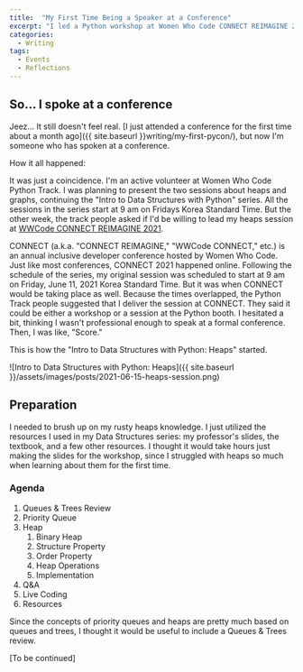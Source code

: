 ```yaml
---
title:  "My First Time Being a Speaker at a Conference"
excerpt: "I led a Python workshop at Women Who Code CONNECT REIMAGINE 2021."
categories:
  - Writing
tags:
  - Events
  - Reflections
---
```


## So... I spoke at a conference

Jeez... It still doesn't feel real. [I just attended a conference for the first time about a month ago]({{ site.baseurl }}writing/my-first-pycon/), but now I'm someone who has spoken at a conference.

How it all happened:

It was just a coincidence. I'm an active volunteer at Women Who Code Python Track. I was planning to present the two sessions about heaps and graphs, continuing the "Intro to Data Structures with Python" series. All the sessions in the series start at 9 am on Fridays Korea Standard Time. But the other week, the track people asked if I'd be willing to lead my heaps session at [WWCode CONNECT REIMAGINE 2021](https://connectreimagine.womenwhocode.dev/).

CONNECT (a.k.a. "CONNECT REIMAGINE," "WWCode CONNECT," etc.) is an annual inclusive developer conference hosted by Women Who Code. Just like most conferences, CONNECT 2021 happened online. Following the schedule of the series, my original session was scheduled to start at 9 am on Friday, June 11, 2021 Korea Standard Time. But it was when CONNECT would be taking place as well. Because the times overlapped, the Python Track people suggested that I deliver the session at CONNECT. They said it could be either a workshop or a session at the Python booth. I hesitated a bit, thinking I wasn't professional enough to speak at a formal conference. Then, I was like, "Score."

This is how the "Intro to Data Structures with Python: Heaps" started.

![Intro to Data Structures with Python: Heaps]({{ site.baseurl }}/assets/images/posts/2021-06-15-heaps-session.png)

## Preparation

I needed to brush up on my rusty heaps knowledge. I just utilized the resources I used in my Data Structures series: my professor's slides, the textbook, and a few other resources. I thought it would take hours just making the slides for the workshop, since I struggled with heaps so much when learning about them for the first time.

### Agenda

1. Queues & Trees Review
2. Priority Queue
3. Heap
   1. Binary Heap
   2. Structure Property
   3. Order Property
   4. Heap Operations
   5. Implementation
4. Q&A
5. Live Coding
6. Resources

Since the concepts of priority queues and heaps are pretty much based on queues and trees, I thought it would be useful to include a Queues & Trees review.

[To be continued]